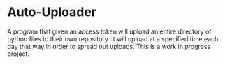 # Auto-Uploader
A program that given an access token will upload an entire directory of python files to their own repository. It will upload at a specified time each day that way in order to spread out uploads.
This is a work in progress project.
